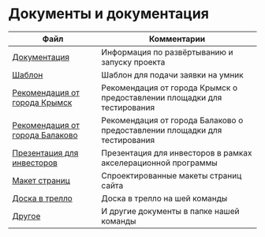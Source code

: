 # Документы и документация

| Файл                      |Комментарии             |             
|---------------------------|------------------------|
|[Документация](README.md)   |Информация по развёртыванию и запуску проекта|
|[Шаблон](https://docs.google.com/document/d/1RPclfF-3CEvtmOlyeqB8Q080YSI00Oot/edit)| Шаблон для подачи заявки на умник|
|[Рекомендация от города Крымск](https://drive.google.com/file/d/1vbaAx6wNPFl-ELUPG8qdJ9rvIF4Z4fWW/view?usp=sharing)| Рекомендация от города Крымск о предоставлении площадки для тестирования|
|[Рекомендация от города Балаково](https://drive.google.com/file/d/1vHFxMSASTMhe8EHMZOLDL7ow0rvSdzzV/view?usp=sharing)| Рекомендация от города Балаково о предоставлении площадки для тестирования|
|[Презентация для инвесторов](https://docs.google.com/presentation/d/1G539ziMfMSZP3qC3ehoARzmYEMVjIL2uvwFf_F5Vors/edit?usp=sharing)|Презентация для инвесторов в рамках акселерационной программы |
|[Макет страниц](https://www.figma.com/file/ShV2deDSmhTLEDHol1hsY7/Untitled?node-id=0%3A1)| Спроектированные макеты страниц сайта|
|[Доска в трелло](img.png)|Доска в трелло на шей команды|
|[Другое](https://drive.google.com/drive/folders/1-A_qTH36_3e1hG7aXGI91U00zGYlMLKz)|И другие документы в папке нашей команды|